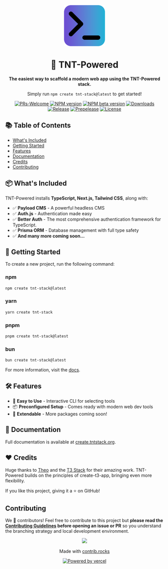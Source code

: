 <div align="center">
<picture>
  <source
    media="(prefers-color-scheme: dark)"
    srcset="https://github.com/SlickYeet/create-lx2-app/blob/1a2dc7b99935663b2caf1a88de04e1edeac94a89/docs/public/logo.light.png"
  />
  <img
    src="https://github.com/SlickYeet/create-lx2-app/blob/1a2dc7b99935663b2caf1a88de04e1edeac94a89/docs/public/logo.dark.png"
    width="130"
    alt="TNT-Powered logo"
  />
</picture>

# 🚀 TNT-Powered

**The easiest way to scaffold a modern web app using the TNT-Powered stack.**

Simply run `npm create tnt-stack@latest` to get started!

[![PRs-Welcome][contribute-image]][contribute-url]
[![NPM version][npm-image]][npm-url]
[![NPM beta version][npm-beta-image]][npm-beta-url]
[![Downloads][downloads-image]][npm-url]<br />
[![Release][release-image]][release-url]
[![Prepelease][prerelease-image]][prerelease-url]
[![License][license-image]][license-url]

</div>

## 📚 Table of Contents

- <a href="#whats-included">What's Included</a>
- <a href="#getting-started">Getting Started</a>
- <a href="#features">Features</a>
- <a href="#documentation">Documentation</a>
- <a href="#credits">Credits</a>
- <a href="#contributing">Contributing</a>

<h2 id="whats-included">📦 What's Included</h2>

TNT-Powered installs **TypeScript, Next.js, Tailwind CSS**, along with:

- ✅ **Payload CMS** - A powerful headless CMS
- ✅ **Auth.js** - Authentication made easy
- ✅ **Better Auth** - The most comprehensive authentication framework for
  TypeScript.
- ✅ **Prisma ORM** - Database management with full type safety
- ✅ **And many more coming soon...**

<h2 id="getting-started">🚀 Getting Started</h2>

To create a new project, run the following command:

### npm

```bash
npm create tnt-stack@latest
```

### yarn

```bash
yarn create tnt-stack
```

### pnpm

```bash
pnpm create tnt-stack@latest
```

### bun

```bash
bun create tnt-stack@latest
```

For more information, visit the
[docs](https://create.tntstack.org/docs/getting-started).

<h2 id="features">🛠 Features</h2>

- 🎯 **Easy to Use** - Interactive CLI for selecting tools
- 📦 **Preconfigured Setup** - Comes ready with modern web dev tools
- 🚀 **Extendable** - More packages coming soon!

<h2 id="documentation">📖 Documentation</h2>

Full documentation is available at
[create.tntstack.org](https://create.tntstack.org/docs).

<h2 id="credits">❤️ Credits</h2>

Huge thanks to [Theo]() and the [T3 Stack]() for their amazing work. TNT-Powered
builds on the principles of create-t3-app, bringing even more flexibility.

If you like this project, giving it a ⭐ on GitHub!

<h2 id="contributing">Contributing</h2>

We 💖 contributors! Feel free to contribute to this project but **please read
the [Contributing Guidelines](CONTRIBUTING.md) before opening an issue or PR**
so you understand the branching strategy and local development environment.

<a href="https://github.com/slickyeet/create-lx2-app/graphs/contributors">
  <p align="center">
    <img src="https://contrib.rocks/image?repo=slickyeet/create-lx2-app" />
  </p>
</a>

<p align="center">
  Made with <a href="https://contrib.rocks" target="_blank" rel="noopener noreferrer">contrib.rocks</a>
</p>

<div align="center">
  <a
    href="https://vercel.com/?utm_source=famlam&utm_campaign=oss"
    target="_blank"
    rel="noopener noreferrer"
  >
    <img
      height="34px"
      src="https://www.datocms-assets.com/31049/1618983297-powered-by-vercel.svg"
      alt="Powered by vercel"
    />
  </a>
</div>

[contribute-image]: https://img.shields.io/badge/PRs-welcome-blue.svg
[contribute-url]:
  https://github.com/SlickYeet/create-lx2-app/blob/main/CONTRIBUTING.md
[npm-image]:
  https://img.shields.io/npm/v/create-lx2-app?color=0b7285&logoColor=0b7285
[npm-url]: https://www.npmjs.com/package/create-lx2-app
[npm-beta-image]:
  https://img.shields.io/npm/v/create-lx2-app/beta?color=orange&logoColor=orange
[npm-beta-url]: https://www.npmjs.com/package/create-lx2-app
[license-image]:
  https://img.shields.io/github/license/SlickYeet/create-lx2-app?color=red
[license-url]: https://github.com/SlickYeet/create-lx2-app/blob/main/LICENSE
[downloads-image]:
  https://img.shields.io/npm/dm/create-lx2-app?color=364fc7&logoColor=364fc7
[release-image]:
  https://github.com/SlickYeet/create-lx2-app/actions/workflows/release.yml/badge.svg
[release-url]:
  https://github.com/SlickYeet/create-lx2-app/actions/workflows/release.yml
[prerelease-image]:
  https://github.com/SlickYeet/create-lx2-app/actions/workflows/prerelease.yml/badge.svg
[prerelease-url]:
  https://github.com/SlickYeet/create-lx2-app/actions/workflows/prerelease.yml
